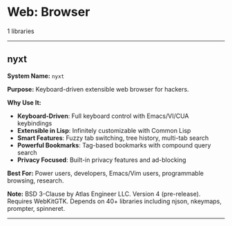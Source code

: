 # Web: Browser

1 libraries

---

## nyxt

**System Name:** `nyxt`

**Purpose:** Keyboard-driven extensible web browser for hackers.

**Why Use It:**
- **Keyboard-Driven**: Full keyboard control with Emacs/VI/CUA keybindings
- **Extensible in Lisp**: Infinitely customizable with Common Lisp
- **Smart Features**: Fuzzy tab switching, tree history, multi-tab search
- **Powerful Bookmarks**: Tag-based bookmarks with compound query search
- **Privacy Focused**: Built-in privacy features and ad-blocking

**Best For:** Power users, developers, Emacs/Vim users, programmable browsing, research.

**Note:** BSD 3-Clause by Atlas Engineer LLC. Version 4 (pre-release). Requires WebKitGTK. Depends on 40+ libraries including njson, nkeymaps, prompter, spinneret.

---


